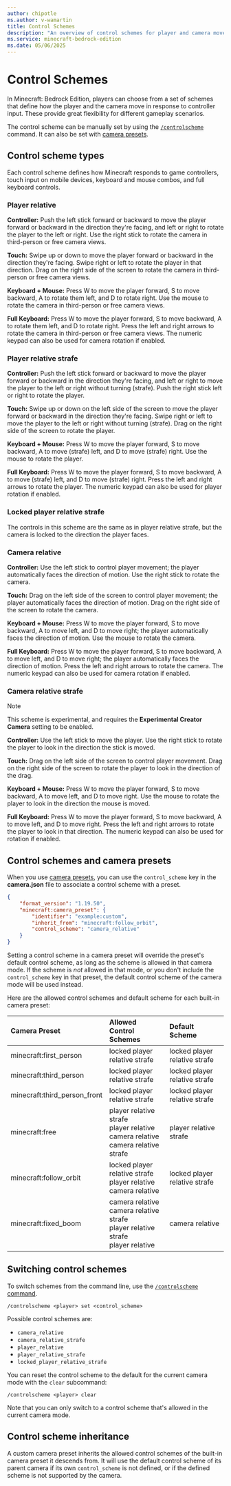 ```yaml
---
author: chipotle
ms.author: v-wamartin
title: Control Schemes
description: "An overview of control schemes for player and camera movements."
ms.service: minecraft-bedrock-edition
ms.date: 05/06/2025
---
```


# Control Schemes

In Minecraft: Bedrock Edition, players can choose from a set of schemes that define how the player and the camera move in response to controller input. These provide great flexibility for different gameplay scenarios.

The control scheme can be manually set by using the [`/controlscheme`][cs] command. It can also be set with [camera presets][cp].

[cs]: ../commands/commands/controlscheme.md
[cp]: CameraSystem/CameraCommandIntroduction.md#camera-presets

## Control scheme types

Each control scheme defines how Minecraft responds to game controllers, touch input on mobile devices, keyboard and mouse combos, and full keyboard controls.

### Player relative

**Controller:** Push the left stick forward or backward to move the player forward or backward in the direction they're facing, and left or right to rotate the player to the left or right. Use the right stick to rotate the camera in third-person or free camera views.

**Touch:** Swipe up or down to move the player forward or backward in the direction they're facing. Swipe right or left to rotate the player in that direction. Drag on the right side of the screen to rotate the camera in third-person or free camera views.

**Keyboard + Mouse:** Press W to move the player forward, S to move backward, A to rotate them left, and D to rotate right. Use the mouse to rotate the camera in third-person or free camera views.

**Full Keyboard:** Press W to move the player forward, S to move backward, A to rotate them left, and D to rotate right. Press the left and right arrows to rotate the camera in third-person or free camera views. The numeric keypad can also be used for camera rotation if enabled.

### Player relative strafe

**Controller:** Push the left stick forward or backward to move the player forward or backward in the direction they're facing, and left or right to move the player to the left or right without turning (strafe). Push the right stick left or right to rotate the player.

**Touch:** Swipe up or down on the left side of the screen to move the player forward or backward in the direction they're facing. Swipe right or left to move the player to the left or right without turning (strafe). Drag on the right side of the screen to rotate the player.

**Keyboard + Mouse:** Press W to move the player forward, S to move backward, A to move (strafe) left, and D to move (strafe) right. Use the mouse to rotate the player.

**Full Keyboard:** Press W to move the player forward, S to move backward, A to move (strafe) left, and D to move (strafe) right. Press the left and right arrows to rotate the player. The numeric keypad can also be used for player rotation if enabled.

### Locked player relative strafe

The controls in this scheme are the same as in player relative strafe, but the camera is locked to the direction the player faces.

### Camera relative

**Controller:** Use the left stick to control player movement; the player automatically faces the direction of motion. Use the right stick to rotate the camera.

**Touch:** Drag on the left side of the screen to control player movement; the player automatically faces the direction of motion. Drag on the right side of the screen to rotate the camera.

**Keyboard + Mouse:** Press W to move the player forward, S to move backward, A to move left, and D to move right; the player automatically faces the direction of motion. Use the mouse to rotate the camera.

**Full Keyboard:** Press W to move the player forward, S to move backward, A to move left, and D to move right; the player automatically faces the direction of motion. Press the left and right arrows to rotate the camera. The numeric keypad can also be used for camera rotation if enabled.

### Camera relative strafe

> [!NOTE]
> This scheme is experimental, and requires the **Experimental Creator Camera** setting to be enabled.

**Controller:** Use the left stick to move the player. Use the right stick to rotate the player to look in the direction the stick is moved.

**Touch:** Drag on the left side of the screen to control player movement. Drag on the right side of the screen to rotate the player to look in the direction of the drag.

**Keyboard + Mouse:** Press W to move the player forward, S to move backward, A to move left, and D to move right. Use the mouse to rotate the player to look in the direction the mouse is moved.

**Full Keyboard:** Press W to move the player forward, S to move backward, A to move left, and D to move right. Press the left and right arrows to rotate the player to look in that direction. The numeric keypad can also be used for rotation if enabled.

## Control schemes and camera presets

When you use [camera presets][cp], you can use the `control_scheme` key in the **camera.json** file to associate a control scheme with a preset.

```json
{
    "format_version": "1.19.50",
    "minecraft:camera_preset": {
        "identifier": "example:custom",
        "inherit_from": "minecraft:follow_orbit",
        "control_scheme": "camera_relative"
    }
}
```

Setting a control scheme in a camera preset will override the preset's default control scheme, as long as the scheme is allowed in that camera mode. If the scheme is _not_ allowed in that mode, or you don't include the `control_scheme` key in that preset, the default control scheme of the camera mode will be used instead.

Here are the allowed control schemes and default scheme for each built-in camera preset:

| Camera Preset | Allowed Control Schemes | Default Scheme |
| :------------ | :---------------------- | :------------- |
| minecraft:first_person | locked player relative strafe | locked player relative strafe |
| minecraft:third_person | locked player relative strafe | locked player relative strafe |
| minecraft:third_person_front | locked player relative strafe | locked player relative strafe |
| minecraft:free | player relative strafe<br>player relative<br>camera relative<br>camera relative strafe | player relative strafe |
| minecraft:follow_orbit | locked player relative strafe<br>player relative<br>camera relative | locked player relative strafe |
| minecraft:fixed_boom | camera relative<br>camera relative strafe<br>player relative strafe<br>player relative | camera relative |

## Switching control schemes

To switch schemes from the command line, use the [`/controlscheme` command][cs].

`/controlscheme <player> set <control_scheme>`

Possible control schemes are:

- `camera_relative`
- `camera_relative_strafe`
- `player_relative`
- `player_relative_strafe`
- `locked_player_relative_strafe`

You can reset the control scheme to the default for the current camera mode with the `clear` subcommand:

`/controlscheme <player> clear`

Note that you can only switch to a control scheme that's allowed in the current camera mode.

## Control scheme inheritance

A custom camera preset inherits the allowed control schemes of the built-in camera preset it descends from. It will use the default control scheme of its parent camera if its own `control_scheme` is not defined, or if the defined scheme is not supported by the camera.
